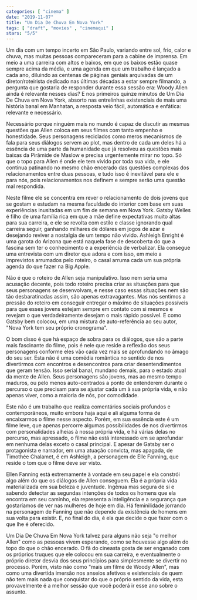 ```yaml
---
categories: [ "cinema" ]
date: "2019-11-07"
title: "Um Dia De Chuva Em Nova York"
tags: [ "draft", "movies" , "cinemaqui" ]
stars: "5/5"
---
```

Um dia com um tempo incerto em São Paulo, variando entre sol, frio, calor e chuva, mas muitas pessoas compareceram para a cabine de imprensa. Em meio a uma carreira com altos e baixos, em que os baixos estão quase sempre acima da média, e uma agenda em que um trabalho é lançado a cada ano, diluindo as centenas de páginas geniais arquivadas de um diretor/roteirista dedicado nas últimas décadas a estar sempre filmando, a pergunta que gostaria de responder durante essa sessão era: Woody Allen ainda é relevante nesses dias? E nos primeiros quinze minutos de Um Dia De Chuva em Nova York, absorto nas entrelinhas existenciais de mais uma história banal em Manhatan, a resposta veio fácil, automática e enfática: relevante e necessário.

Necessário porque ninguém mais no mundo é capaz de discutir as mesmas questões que Allen coloca em seus filmes com tanto empenho e honestidade. Seus personagens reciclados como meros mecanismos de fala para seus diálogos servem ao plot, mas dentro de cada um deles há a essência de uma parte da humanidade que já resolveu as questões mais baixas da Pirâmide de Maslow e precisa urgentemente mirar no topo. Só que o topo para Allen é onde ele tem vivido por toda sua vida, e ele continua patinando no mesmo chão encerado das questões complexas dos relacionamentos entre duas pessoas, e tudo isso é inevitável para ele e para nós, pois relacionamentos nos definem e sempre serão uma questão mal respondida.

Neste filme ele se concentra em rever o relacionamento de dois jovens que se gostam e estudam na mesma faculdade do interior com base em suas experiências inusitadas em um fim de semana em Nova York. Gatsby Welles é filho de uma família rica em que a mãe define expectativas muito altas para sua carreira, e ele se revolta com estilo e classe ignorando qual carreira seguir, ganhando milhares de dólares em jogos de azar e desejando reviver a nostalgia de um tempo não vivido. Ashleigh Enright é uma garota do Arizona que está naquela fase de descoberta do que a fascina sem ter o conhecimento e a experiência de verbalizar. Ela consegue uma entrevista com um diretor que adora e com isso, em meio a imprevistos arrumados pelo roteiro, o casal arruma cada um sua própria agenda do que fazer na Big Apple.

Não é que o roteiro de Allen seja manipulativo. Isso nem seria uma acusação decente, pois todo roteiro precisa criar as situações para que seus personagens se desenvolvam, e nesse caso essas situações nem são tão desbaratinadas assim, são apenas extravagantes. Mas nós sentimos a pressão do roteiro em conseguir entregar o máximo de situações possíveis para que esses jovens estejam sempre em contato com si mesmos e revejam o que verdadeiramente desejam o mais rápido possível. E como Gatsby bem colocou, em uma mistura de auto-referência ao seu autor, "Nova York tem seu próprio cronograma".

O bom disso é que há espaço de sobra para os diálogos, que são a parte mais fascinante do filme, pois é nele que reside a reflexão dos seus personagens conforme eles vão cada vez mais se aprofundando no âmago do seu ser. Esta não é uma comédia romântica no sentido de nos divertirmos com encontros e desencontros para criar desentendimentos que geram tensão. Isso serial banal, mundano demais, para o estado atual da mente de Allen. Seus personagens são jovens, mas ao mesmo tempo maduros, ou pelo menos auto-centrados a ponto de entenderem durante o percurso o que precisam para se ajustar cada um à sua própria vida, e não apenas viver, como a maioria de nós, por comodidade.

Este não é um trabalho que realiza comentários sociais profundos e contemporâneos, muito embora haja aqui e ali alguma forma de encaixarmos o filme nesse aspecto. Porém, em sua essência este é um filme leve, que apenas percorre algumas possibilidades de nos divertirmos com personalidades alheias à nossa própria vida, e há várias delas no percurso, mas apressado, o filme não está interessado em se aprofundar em nenhuma delas exceto o casal principal. E apesar de Gatsby ser o protagonista e narrador, em uma atuação convicta, mas apagada, de Timothée Chalamet, é em Ashleigh, a personagem de Elle Fanning, que reside o tom que o filme deve ser visto.

Ellen Fanning está extremamente à vontade em seu papel e ela constrói algo além do que os diálogos de Allen conseguem. Ela é a própria vida materializada em sua beleza e juventude. Ingênua mas segura de si e sabendo detectar as segundas intenções de todos os homens que ela encontra em seu caminho, ela representa a inteligência e a segurança que gostaríamos de ver nas mulheres de hoje em dia. Há feminilidade jorrando na personagem de Fanning que não depende da existência de homens em sua volta para existir. E, no final do dia, é ela que decide o que fazer com o que lhe é oferecido.

Um Dia De Chuva Em Nova York talvez para alguns não seja "o melhor Allen" como as pessoas vivem esperando, como se houvesse algo além do topo do que o chão encerado. O fã do cineasta gosta de ser enganado com os próprios truques que ele colocou em sua carreira, e eventualmente o próprio diretor desvia dos seus princípios para simplesmente se divertir no processo. Porém, visto não como "mais um filme de Woody Allen", mas como uma divertida imersão nos anseios afetivos e existenciais de quem não tem mais nada que conquistar do que o próprio sentido da vida, esta provavelmente é a melhor sessão que você poderá ir esse ano sobre o assunto.
